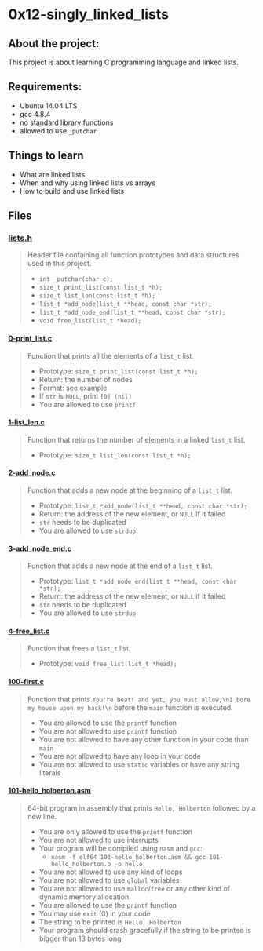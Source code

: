 # 0x12-singly_linked_lists
## About the project:
This project is about learning C programming language and linked lists.

## Requirements:
* Ubuntu 14.04 LTS
* gcc 4.8.4
* no standard library functions
* allowed to use `_putchar`

## Things to learn
* What are linked lists
* When and why using linked lists vs arrays
* How to build and use linked lists

## Files
### [lists.h](./lists.h)
> Header file containing all function prototypes and data structures used in this project.
> * `int _putchar(char c);`
> * `size_t print_list(const list_t *h);`
> * `size_t list_len(const list_t *h);`
> * `list_t *add_node(list_t **head, const char *str);`
> * `list_t *add_node_end(list_t **head, const char *str);`
> * `void free_list(list_t *head);`

#### [0-print_list.c](./0-print_list.c)
> Function that prints all the elements of a `list_t` list.
> * Prototype: `size_t print_list(const list_t *h);`
> * Return: the number of nodes
> * Format: see example
> * If `str` is `NULL`, print `[0] (nil)`
> * You are allowed to use `printf`

#### [1-list_len.c](./1-list_len.c)
> Function that returns the number of elements in a linked `list_t` list.
> * Prototype: `size_t list_len(const list_t *h);`

#### [2-add_node.c](./2-add_node.c)
> Function that adds a new node at the beginning of a `list_t` list.
> * Prototype: `list_t *add_node(list_t **head, const char *str);`
> * Return: the address of the new element, or `NULL` if it failed
> * `str` needs to be duplicated
> * You are allowed to use `strdup`

#### [3-add_node_end.c](./3-add_node_end.c)
> Function that adds a new node at the end of a `list_t` list.
> * Prototype: `list_t *add_node_end(list_t **head, const char *str);`
> * Return: the address of the new element, or `NULL` if it failed
> * `str` needs to be duplicated
> * You are allowed to use `strdup`

#### [4-free_list.c](./4-free_list.c)
> Function that frees a `list_t` list.
> * Prototype: `void free_list(list_t *head);`

#### [100-first.c](./100-first.c)
> Function that prints `You're beat! and yet, you must allow,\nI bore my house upon my back!\n` before the `main` function is executed.
> * You are allowed to use the `printf` function
> * You are not allowed to use `printf` function
> * You are not allowed to have any other function in your code than `main`
> * You are not allowed to have any loop in your code
> * You are not allowed to use `static` variables or have any string literals

#### [101-hello_holberton.asm](./101-hello_holberton.asm)
> 64-bit program in assembly that prints `Hello, Holberton` followed by a new line.
> * You are only allowed to use the `printf` function
> * You are not allowed to use interrupts
> * Your program will be compiled using `nasm` and `gcc`:
>   * `nasm -f elf64 101-hello_holberton.asm && gcc 101-hello_holberton.o -o hello`
> * You are not allowed to use any kind of loops
> * You are not allowed to use `global` variables
> * You are not allowed to use `malloc`/`free` or any other kind of dynamic memory allocation
> * You are allowed to use the `printf` function
> * You may use `exit` (0) in your code
> * The string to be printed is `Hello, Holberton`
> * Your program should crash gracefully if the string to be printed is bigger than 13 bytes long